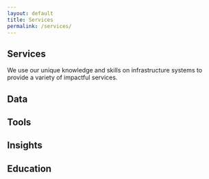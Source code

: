 ```yaml
---
layout: default
title: Services
permalink: /services/
---
```

## Services
We use our unique knowledge and skills on infrastructure systems to provide a variety of impactful services.

## Data

## Tools

## Insights

## Education
